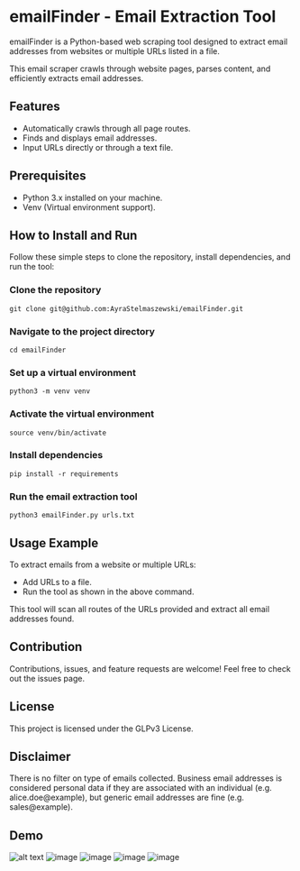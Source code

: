# emailFinder - Email Extraction Tool
emailFinder is a Python-based web scraping tool designed to extract email addresses from websites or multiple URLs listed in a file. 

This email scraper crawls through website pages, parses content, and efficiently extracts email addresses.

## Features
- Automatically crawls through all page routes.
- Finds and displays email addresses.
- Input URLs directly or through a text file.

## Prerequisites
- Python 3.x installed on your machine.
- Venv (Virtual environment support).

  
## How to Install and Run

Follow these simple steps to clone the repository, install dependencies, and run the tool:

### Clone the repository
```
git clone git@github.com:AyraStelmaszewski/emailFinder.git
```

### Navigate to the project directory
```
cd emailFinder
```

### Set up a virtual environment

```
python3 -m venv venv
```

### Activate the virtual environment
```
source venv/bin/activate
```

### Install dependencies
```
pip install -r requirements
```
### Run the email extraction tool
```
python3 emailFinder.py urls.txt 
```


## Usage Example
To extract emails from a website or multiple URLs:

- Add URLs to a file.
- Run the tool as shown in the above command.


This tool will scan all routes of the URLs provided and extract all email addresses found.

## Contribution
Contributions, issues, and feature requests are welcome! Feel free to check out the issues page.

## License
This project is licensed under the GLPv3 License.

## Disclaimer
There is no filter on type of emails collected. 
Business email addresses is considered personal data if they are associated with an individual (e.g. alice.doe@example), but generic email addresses are fine (e.g. sales@example).

## Demo 
![alt text](https://github.com/past3ll3/emailFinder/blob/main/demo.gif)
![image](https://github.com/user-attachments/assets/73892d0c-7f4b-4d2f-8454-1f96151215a9)
![image](https://github.com/user-attachments/assets/6db660e4-8930-44a4-a1ee-42a37d8da15e)
![image](https://github.com/user-attachments/assets/cc790f66-12e9-4459-84e7-68530da62553)
![image](https://github.com/user-attachments/assets/fd9b3c3f-17fa-436d-8843-0a4099d0f81f)

